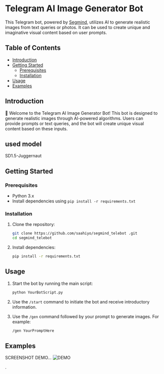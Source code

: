 # Telegram AI Image Generator Bot

This Telegram bot, powered by [Segmind](https://segmind.com/), utilizes AI to generate realistic images from text queries or photos. It can be used to create unique and imaginative visual content based on user prompts.


## Table of Contents

- [Introduction](#introduction)
- [Getting Started](#getting-started)
  - [Prerequisites](#prerequisites)
  - [Installation](#installation)
- [Usage](#usage)
- [Examples](#examples)

## Introduction

🤖 Welcome to the Telegram AI Image Generator Bot! This bot is designed to generate realistic images through AI-powered algorithms. Users can provide prompts or text queries, and the bot will create unique visual content based on these inputs.

## used model 
  SD1.5-Juggernaut
  
## Getting Started

### Prerequisites

- Python 3.x
- Install dependencies using `pip install -r requirements.txt`

### Installation

1. Clone the repository:
   ```bash
   git clone https://github.com/saahiyo/segmind_telebot .git
   cd segmind_telebot 
   ```

2. Install dependencies:
   ```bash
   pip install -r requirements.txt
   ```

## Usage

1. Start the bot by running the main script:
   ```bash
   python YourBotScript.py
   ```

2. Use the `/start` command to initiate the bot and receive introductory information.
3. Use the `/gen` command followed by your prompt to generate images. For example:
   ```bash
   /gen YourPromptHere
   ```

## Examples

SCREENSHOT DEMO...
![DEMO](https://github.com/saahiyo/segmind_telebot/assets/81853097/300a800a-b944-4c97-a080-3b6b773d3532)

.
